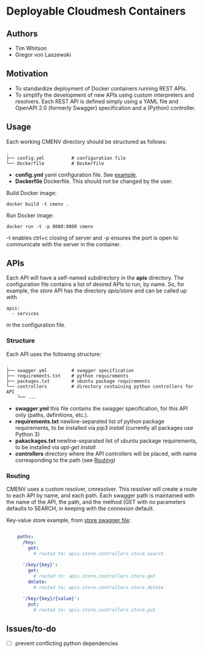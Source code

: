 # Deployable Cloudmesh Containers

## Authors

- Tim Whitson
- Gregor von Laszewski

## Motivation

- To standardize deployment of Docker containers running REST APIs. 
- To simplify the development of new APIs using custom interpreters and resolvers. Each REST API is defined simply using a YAML file and OpenAPI 2.0 (formerly Swagger) specification and a (Python) controller.

## Usage

Each working CMENV directory should be structured as follows:

    .
    ├── config.yml          # configuration file
    └── Dockerfile          # Dockerfile

- **config.yml** yaml configuration file. See [example](config.yml).
- **Dockerfile** Dockerfile. This should not be changed by the user.

Build Docker image:

    docker build -t cmenv .
    
Run Docker image:

    docker run -t -p 8080:8080 cmenv
    
-t enables ctrl+c closing of server and -p ensures the port is open to communicate with the server in the container.

## APIs

Each API will have a self-named subdirectory in the **apis** directory. The configuration file contains a list of desired APIs to run, by name. So, for example, the *store* API has the directory *apis/store* and can be called up with

    apis:
      - services
      
in the configuration file.

### Structure

Each API uses the following structure:

    .
    ├── swagger.yml         # swagger specification
    ├── requirements.txt    # python requirements
    ├── packages.txt        # ubuntu package requirements
    └── controllers         # directory containing python controllers for API
        └── ...
        
- **swagger.yml** this file contains the swagger specification, for this API only (paths, definitions, etc.).
- **requirements.txt** newline-separated list of python package requirements, to be installed via *pip3 install* (currently all packages use Python 3)
- **pakackages.txt** newline-separated list of ubuntu package requirements, to be installed via *apt-get install*
- **controllers** directory where the API controllers will be placed, with name corresponding to the path (see [Routing](#routing))

### Routing

CMENV uses a custom resolver, cmresolver. This resolver will create a route to each API by name, and each path. Each swagger path is maintained with the name of the API, the path, and the method (GET with no parameters defaults to SEARCH, in keeping with the connexion default.

Key-value store example, from [store swagger file](apis/store/swagger.yml):

```yaml

    paths:
      /key:
        get:
          # routed to: apis.store.controllers.store.search
          
      '/key/{key}':
        get:
          # routed to: apis.store.controllers.store.get  
        delete:
          # routed to: apis.store.controllers.store.delete

      '/key/{key}/{value}':
        put:
          # routed to: apis.store.controllers.store.put
```

## Issues/to-do

- [ ] prevent conflicting python dependencies

